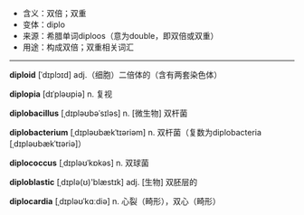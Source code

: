 - <span class="definition">含义：双倍；双重</span>
- <span class="definition">变体：diplo</span>
- <span class="definition">来源：希腊单词diploos（意为double，即双倍或双重）</span>
- <span class="definition">用途：构成双倍；双重相关词汇</span>

---

<span class="vocabulary">**diploid**</span> [ˈdɪplɔɪd] adj.（细胞）二倍体的（含有两套染色体）

<span class="vocabulary">**diplopia**</span> [dɪˈpləʊpiə] n. 复视

<span class="vocabulary">**diplobacillus**</span> [ˌdɪpləʊbəˈsɪləs] n. [微生物] 双杆菌   

<span class="vocabulary">**diplobacterium**</span> [ˌdɪpləʊbækˈtɪəriəm] n. 双杆菌（复数为diplobacteria [ˌdɪpləʊbækˈtɪəriə]）    

<span class="vocabulary">**diplococcus**</span> [ˌdɪpləʊˈkɒkəs] n. 双球菌

<span class="vocabulary">**diploblastic**</span> [ˌdɪplə(ʊ)'blæstɪk] adj. [生物] 双胚层的    

<span class="vocabulary">**diplocardia**</span> [ˌdɪpləʊˈkɑːdiə] n. 心裂（畸形），双心（畸形）    
